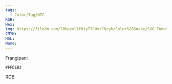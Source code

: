 ```yaml
---
tags:
  - Color/Tag/NTC
RGB:
Hex:
img: https://filedn.com/l0hpzxl1f01yT7GHxtF8cyk/Color%20Snake/SVG_Tumb%20Mass%20No%20Name/FFDEB3.svg
CMYK:
HSL:
Name:
---
```

Frangipani
```palette
#FFDEB3
```
RGB
